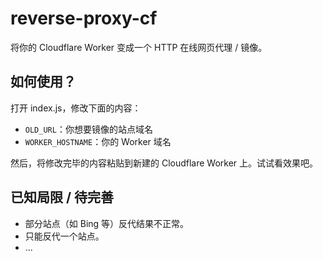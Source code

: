 # reverse-proxy-cf
将你的 Cloudflare Worker 变成一个 HTTP 在线网页代理 / 镜像。

## 如何使用？
打开 index.js，修改下面的内容：
- ```OLD_URL```：你想要镜像的站点域名
- ```WORKER_HOSTNAME```：你的 Worker 域名

然后，将修改完毕的内容粘贴到新建的 Cloudflare Worker 上。试试看效果吧。

## 已知局限 / 待完善
- 部分站点（如 Bing 等）反代结果不正常。
- 只能反代一个站点。
- ...
